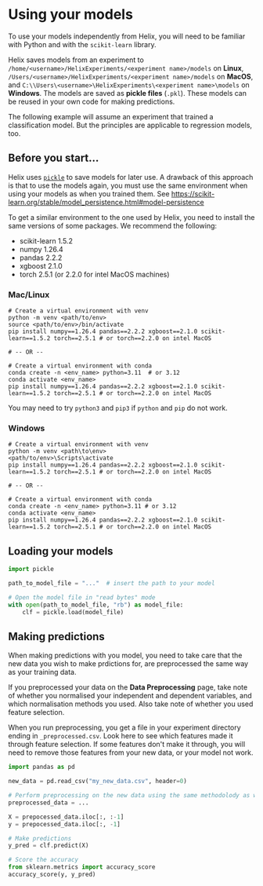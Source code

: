 # Using your models

To use your models independently from Helix, you will need to be familiar with Python and with the `scikit-learn` library.

Helix saves models from an experiment to `/home/<username>/HelixExperiments/<experiment name>/models` on **Linux**, `/Users/<username>/HelixExperiments/<experiment name>/models` on **MacOS**, and `C:\\Users\<username>\HelixExperiments\<experiment name>\models` on **Windows**. The models are saved as **pickle files** (`.pkl`). These models can be reused in your own code for making predictions.

The following example will assume an experiment that trained a classification model. But the principles are applicable to regression models, too.

## Before you start...
Helix uses [`pickle`](https://docs.python.org/3/library/pickle.html) to save models for later use. A drawback of this approach is that to use the models again, you must use the same environment when using your models as when you trained them. See https://scikit-learn.org/stable/model_persistence.html#model-persistence

To get a similar environment to the one used by Helix, you need to install the same versions of some packages. We recommend the following:
- scikit-learn 1.5.2
- numpy 1.26.4
- pandas 2.2.2
- xgboost 2.1.0
- torch 2.5.1 (or 2.2.0 for intel MacOS machines)

### Mac/Linux
```shell
# Create a virtual environment with venv
python -m venv <path/to/env>
source <path/to/env>/bin/activate
pip install numpy==1.26.4 pandas==2.2.2 xgboost==2.1.0 scikit-learn==1.5.2 torch==2.5.1 # or torch==2.2.0 on intel MacOS

# -- OR --

# Create a virtual environment with conda
conda create -n <env_name> python=3.11  # or 3.12
conda activate <env_name>
pip install numpy==1.26.4 pandas==2.2.2 xgboost==2.1.0 scikit-learn==1.5.2 torch==2.5.1 # or torch==2.2.0 on intel MacOS
```

You may need to try `python3` and `pip3` if `python` and `pip` do not work.

### Windows
```shell
# Create a virtual environment with venv
python -m venv <path\to\env>
<path/to/env>\Scripts\activate
pip install numpy==1.26.4 pandas==2.2.2 xgboost==2.1.0 scikit-learn==1.5.2 torch==2.5.1 # or torch==2.2.0 on intel MacOS

# -- OR --

# Create a virtual environment with conda
conda create -n <env_name> python=3.11 # or 3.12
conda activate <env_name>
pip install numpy==1.26.4 pandas==2.2.2 xgboost==2.1.0 scikit-learn==1.5.2 torch==2.5.1 # or torch==2.2.0 on intel MacOS
```

## Loading your models
```python
import pickle

path_to_model_file = "..."  # insert the path to your model

# Open the model file in "read bytes" mode
with open(path_to_model_file, "rb") as model_file:
    clf = pickle.load(model_file)
```

## Making predictions
When making predictions with you model, you need to take care that the new data you wish to make prdictions for, are preprocessed the same way as your training data. 

If you preprocessed your data on the **Data Preprocessing** page, take note of whether you normalised your independent and dependent variables, and which normalisation methods you used. Also take note of whether you used feature selection.

When you run preprocessing, you get a file in your experiment directory ending in `_preprocessed.csv`. Look here to see which features made it through feature selection. If some features don't make it through, you will need to remove those features from your new data, or your model not work.

```python
import pandas as pd

new_data = pd.read_csv("my_new_data.csv", header=0)

# Perform preprocessing on the new data using the same methodolody as was used to preprocess the training data in the original experiment.
preprocessed_data = ...

X = prepocessed_data.iloc[:, :-1]
y = prepocessed_data.iloc[:, -1]

# Make predictions
y_pred = clf.predict(X)

# Score the accuracy
from sklearn.metrics import accuracy_score
accuracy_score(y, y_pred)
```